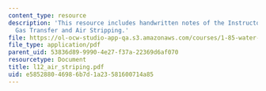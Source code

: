 ```yaml
---
content_type: resource
description: 'This resource includes handwritten notes of the Instructor on the topic:
  Gas Transfer and Air Stripping.'
file: https://ol-ocw-studio-app-qa.s3.amazonaws.com/courses/1-85-water-and-wastewater-treatment-engineering-spring-2006/e585288046986b7d1a23581600714a85_l12_air_striping.pdf
file_type: application/pdf
parent_uid: 53836d89-9990-4e27-f37a-22369d6af070
resourcetype: Document
title: l12_air_striping.pdf
uid: e5852880-4698-6b7d-1a23-581600714a85
---
```

